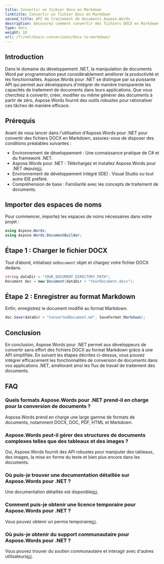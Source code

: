 ```yaml
---
title: Convertir un fichier Docx en Markdown
linktitle: Convertir un fichier Docx en Markdown
second_title: API de traitement de documents Aspose.Words
description: Découvrez comment convertir des fichiers DOCX en Markdown à l'aide d'Aspose.Words pour .NET. Suivez notre guide détaillé pour une intégration transparente dans vos applications .NET.
type: docs
weight: 10
url: /fr/net/basic-conversions/docx-to-markdown/
---
```

## Introduction

Dans le domaine du développement .NET, la manipulation de documents Word par programmation peut considérablement améliorer la productivité et les fonctionnalités. Aspose.Words pour .NET se distingue par sa puissante API qui permet aux développeurs d'intégrer de manière transparente les capacités de traitement de documents dans leurs applications. Que vous cherchiez à convertir, créer, modifier ou même générer des documents à partir de zéro, Aspose.Words fournit des outils robustes pour rationaliser ces tâches de manière efficace.

## Prérequis

Avant de vous lancer dans l'utilisation d'Aspose.Words pour .NET pour convertir des fichiers DOCX en Markdown, assurez-vous de disposer des conditions préalables suivantes :

- Environnement de développement : Une connaissance pratique de C# et du framework .NET.
- Aspose.Words pour .NET : Téléchargez et installez Aspose.Words pour .NET depuis[ici](https://releases.aspose.com/words/net/).
- Environnement de développement intégré (IDE) : Visual Studio ou tout autre IDE préféré.
- Compréhension de base : Familiarité avec les concepts de traitement de documents.

## Importer des espaces de noms

Pour commencer, importez les espaces de noms nécessaires dans votre projet :

```csharp
using Aspose.Words;
using Aspose.Words.DocumentBuilder;
```

## Étape 1 : Charger le fichier DOCX

 Tout d’abord, initialisez un`Document` objet et chargez votre fichier DOCX dedans.

```csharp
string dataDir = "YOUR_DOCUMENT_DIRECTORY_PATH";
Document doc = new Document(dataDir + "YourDocument.docx");
```

## Étape 2 : Enregistrer au format Markdown

Enfin, enregistrez le document modifié au format Markdown.

```csharp
doc.Save(dataDir + "ConvertedDocument.md", SaveFormat.Markdown);
```

## Conclusion

En conclusion, Aspose.Words pour .NET permet aux développeurs de convertir sans effort des fichiers DOCX au format Markdown grâce à une API simplifiée. En suivant les étapes décrites ci-dessus, vous pouvez intégrer efficacement les fonctionnalités de conversion de documents dans vos applications .NET, améliorant ainsi les flux de travail de traitement des documents.

## FAQ

### Quels formats Aspose.Words pour .NET prend-il en charge pour la conversion de documents ?
Aspose.Words prend en charge une large gamme de formats de documents, notamment DOCX, DOC, PDF, HTML et Markdown.

### Aspose.Words peut-il gérer des structures de documents complexes telles que des tableaux et des images ?
Oui, Aspose.Words fournit des API robustes pour manipuler des tableaux, des images, la mise en forme du texte et bien plus encore dans les documents.

### Où puis-je trouver une documentation détaillée sur Aspose.Words pour .NET ?
Une documentation détaillée est disponible[ici](https://reference.aspose.com/words/net/).

### Comment puis-je obtenir une licence temporaire pour Aspose.Words pour .NET ?
Vous pouvez obtenir un permis temporaire[ici](https://purchase.aspose.com/temporary-license/).

### Où puis-je obtenir du support communautaire pour Aspose.Words pour .NET ?
 Vous pouvez trouver du soutien communautaire et interagir avec d'autres utilisateurs[ici](https://forum.aspose.com/c/words/8).

